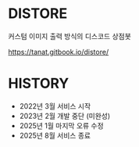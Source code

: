 # DISTORE

커스텀 이미지 출력 방식의 디스코드 상점봇

https://tanat.gitbook.io/distore/

# HISTORY

- 2022년 3월 서비스 시작
- 2023년 2월 개발 중단 (미완성)
- 2025년 1월 마지막 오류 수정
- 2025년 8월 서비스 종료
